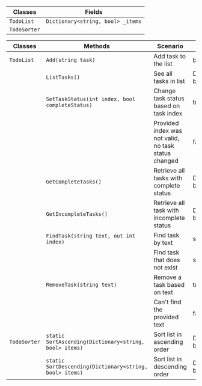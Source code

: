 ﻿## 

| Classes | Fields |
|-|-|
|`TodoList`| `Dictionary<string, bool> _items`|
|`TodoSorter` | |


| Classes | Methods | Scenario | Outputs |
|-|-|-|-|
| `TodoList` | `Add(string task)` | Add task to the list | bool |
| | `ListTasks()` | See all tasks in list | Dictionary<string, bool> |
| | `SetTaskStatus(int index, bool completeStatus)` | Change task status based on task index | true |
| | | Provided index was not valid, no task status changed | false |
| | `GetCompleteTasks()` | Retrieve all tasks with complete status | Dictionary<string, bool> | 
| | `GetIncompleteTasks()` | Retrieve all task with incomplete status | Dictionary<string, bool> | 
| | `FindTask(string text, out int index)` | Find task by text | string | 
| | | Find task that does not exist | string |
| | `RemoveTask(string text)` | Remove a task based on text | true |
| |  | Can't find the provided text | false |
| `TodoSorter` | `static SortAscending(Dictionary<string, bool> items)` | Sort list in ascending order | Dictionary<string, bool> |
| | `static SortDescending(Dictionary<string, bool> items)` | Sort list in descending order | Dictionary<string, bool>| 
